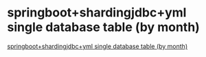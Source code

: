 # springboot+shardingjdbc+yml single database table (by month)
[springboot+shardingjdbc+yml single database table (by month)](https://aiwithcloud.com/2022/09/19/springbootshardingjdbcyml_single_database_table_by_month/)